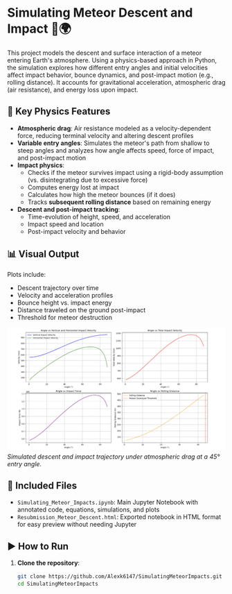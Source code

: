 # Simulating Meteor Descent and Impact 🚀🌍

This project models the descent and surface interaction of a meteor entering Earth's atmosphere. Using a physics-based approach in Python, the simulation explores how different entry angles and initial velocities affect impact behavior, bounce dynamics, and post-impact motion (e.g., rolling distance). It accounts for gravitational acceleration, atmospheric drag (air resistance), and energy loss upon impact.

## 🔬 Key Physics Features

- **Atmospheric drag**: Air resistance modeled as a velocity-dependent force, reducing terminal velocity and altering descent profiles
- **Variable entry angles**: Simulates the meteor's path from shallow to steep angles and analyzes how angle affects speed, force of impact, and post-impact motion
- **Impact physics**:
  - Checks if the meteor survives impact using a rigid-body assumption (vs. disintegrating due to excessive force)
  - Computes energy lost at impact
  - Calculates how high the meteor bounces (if it does)
  - Tracks **subsequent rolling distance** based on remaining energy
- **Descent and post-impact tracking**:
  - Time-evolution of height, speed, and acceleration
  - Impact speed and location
  - Post-impact velocity and behavior

## 📊 Visual Output
Plots include:
- Descent trajectory over time
- Velocity and acceleration profiles
- Bounce height vs. impact energy
- Distance traveled on the ground post-impact
- Threshold for meteor destruction

![Meteor Impact Plot](Meteor_Descent.png)  
*Simulated descent and impact trajectory under atmospheric drag at a 45° entry angle.*

## 📁 Included Files

- `Simulating_Meteor_Impacts.ipynb`: Main Jupyter Notebook with annotated code, equations, simulations, and plots
- `Resubmission_Meteor_Descent.html`: Exported notebook in HTML format for easy preview without needing Jupyter

## ▶️ How to Run

1. **Clone the repository**:
   ```bash
   git clone https://github.com/Alexk6147/SimulatingMeteorImpacts.git
   cd SimulatingMeteorImpacts